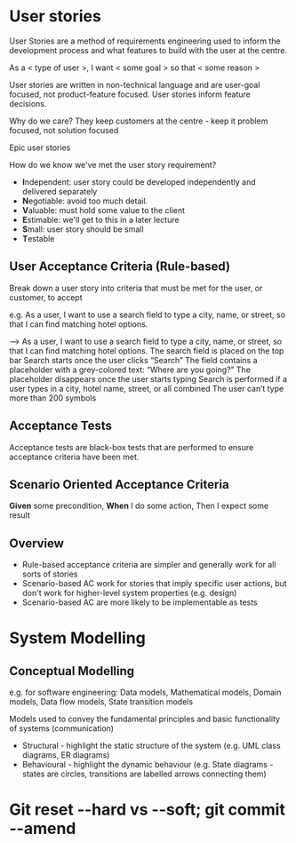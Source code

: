 # User stories

User Stories are a method of requirements engineering used to inform the development process and what features to build with the user at the centre.

As a < type of user >, I want < some goal > so that < some reason >

User stories are written in non-technical language and are user-goal focused, not product-feature focused. User stories inform feature decisions.

Why do we care? They keep customers at the centre - keep it problem focused, not solution focused

Epic user stories

How do we know we've met the user story requirement?

- **I**ndependent: user story could be developed independently and delivered separately
- **N**egotiable: avoid too much detail.
- **V**aluable: must hold some value to the client
- **E**stimable: we'll get to this in a later lecture
- **S**mall: user story should be small
- **T**estable

## User Acceptance Criteria (Rule-based)

Break down a user story into criteria that must be met for the user, or customer, to accept

e.g. As a user, I want to use a search field to type a city, name, or street, so that I can find matching hotel options.

--> As a user, I want to use a search field to type a city, name, or street, so that I can find matching hotel options. The search field is placed on the top bar Search starts once the user clicks “Search” The field contains a placeholder with a grey-colored text: “Where are you going?” The placeholder disappears once the user starts typing Search is performed if a user types in a city, hotel name, street, or all combined The user can’t type more than 200 symbols

## Acceptance Tests

Acceptance tests are black-box tests that are performed to ensure acceptance criteria have been met. 

## Scenario Oriented Acceptance Criteria

**Given** some precondition, **When** I do some action, Then I expect some result

## Overview

- Rule-based acceptance criteria are simpler and generally work for all sorts of stories
- Scenario-based AC work for stories that imply specific user actions, but don't work for higher-level system properties (e.g. design)
- Scenario-based AC are more likely to be implementable as tests

# System Modelling

## Conceptual Modelling

e.g. for software engineering: Data models, Mathematical models, Domain models, Data flow models, State transition models

Models used to convey the fundamental principles and basic functionality of systems (communication)

- Structural - highlight the static structure of the system (e.g. UML class diagrams, ER diagrams)
- Behavioural - highlight the dynamic behaviour (e.g. State diagrams - states are circles, transitions are labelled arrows connecting them)

# Git reset --hard vs --soft; git commit --amend



